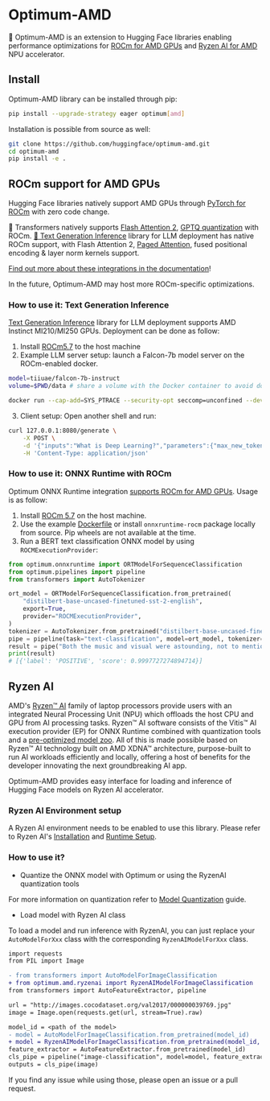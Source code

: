 # Optimum-AMD

🤗 Optimum-AMD is an extension to Hugging Face libraries enabling performance optimizations for [ROCm for AMD GPUs](https://rocm.docs.amd.com/en/latest/release/gpu_os_support.html) and [Ryzen AI for AMD](https://ryzenai.docs.amd.com/en/latest/index.html) NPU accelerator.

## Install

Optimum-AMD library can be installed through pip:

```bash
pip install --upgrade-strategy eager optimum[amd]
```

Installation is possible from source as well:

```bash
git clone https://github.com/huggingface/optimum-amd.git
cd optimum-amd
pip install -e .
```

## ROCm support for AMD GPUs

Hugging Face libraries natively support AMD GPUs through [PyTorch for ROCm](https://pytorch.org/get-started/locally/) with zero code change.

🤗 Transformers natively supports [Flash Attention 2](https://huggingface.co/docs/transformers/perf_infer_gpu_one#flashattention-2), [GPTQ quantization](https://huggingface.co/docs/transformers/main_classes/quantization#autogptq-integration) with ROCm. [🤗 Text Generation Inference](https://huggingface.co/docs/text-generation-inference/quicktour) library for LLM deployment has native ROCm support, with Flash Attention 2, [Paged Attention](https://huggingface.co/docs/text-generation-inference/conceptual/paged_attention), fused positional encoding & layer norm kernels support.

[Find out more about these integrations in the documentation](https://huggingface.co/docs/optimum/main/en/amd/amdgpu/overview)!

In the future, Optimum-AMD may host more ROCm-specific optimizations.

### How to use it: Text Generation Inference

[Text Generation Inference](https://github.com/huggingface/text-generation-inference) library for LLM deployment supports AMD Instinct MI210/MI250 GPUs. Deployment can be done as follow:

1. Install [ROCm5.7](https://rocm.docs.amd.com/en/latest/deploy/linux/index.html) to the host machine
2. Example LLM server setup: launch a Falcon-7b model server on the ROCm-enabled docker.
```bash
model=tiiuae/falcon-7b-instruct
volume=$PWD/data # share a volume with the Docker container to avoid downloading weights every run

docker run --cap-add=SYS_PTRACE --security-opt seccomp=unconfined --device=/dev/kfd --device=/dev/dri --group-add video --ipc=host --shm-size 1g -p 8080:80 -v $volume:/data ghcr.io/huggingface/text-generation-inference:1.2-rocm --model-id $model
```
3. Client setup: Open another shell and run:
```bash
curl 127.0.0.1:8080/generate \
    -X POST \
    -d '{"inputs":"What is Deep Learning?","parameters":{"max_new_tokens":20}}' \
    -H 'Content-Type: application/json'
```

### How to use it: ONNX Runtime with ROCm

Optimum ONNX Runtime integration [supports ROCm for AMD GPUs](https://huggingface.co/docs/optimum/onnxruntime/usage_guides/amdgpu). Usage is as follow:

1. Install [ROCm 5.7](https://rocm.docs.amd.com/en/latest/deploy/linux/index.html) on the host machine.
2. Use the example [Dockerfile](https://github.com/huggingface/optimum-amd/blob/main/docker/onnx-runtime-amd-gpu/Dockerfile) or install `onnxruntime-rocm` package locally from source. Pip wheels are not available at the time.
3. Run a BERT text classification ONNX model by using `ROCMExecutionProvider`:

```python
from optimum.onnxruntime import ORTModelForSequenceClassification
from optimum.pipelines import pipeline
from transformers import AutoTokenizer

ort_model = ORTModelForSequenceClassification.from_pretrained(
    "distilbert-base-uncased-finetuned-sst-2-english",
    export=True,
    provider="ROCMExecutionProvider",
)
tokenizer = AutoTokenizer.from_pretrained("distilbert-base-uncased-finetuned-sst-2-english")
pipe = pipeline(task="text-classification", model=ort_model, tokenizer=tokenizer, device="cuda:0")
result = pipe("Both the music and visual were astounding, not to mention the actors performance.")
print(result)
# [{'label': 'POSITIVE', 'score': 0.9997727274894714}]
```

## Ryzen AI

AMD's [Ryzen™ AI](https://www.amd.com/en/products/ryzen-ai) family of laptop processors provide users with an integrated Neural Processing Unit (NPU) which offloads the host CPU and GPU from AI processing tasks. Ryzen™ AI software consists of the Vitis™ AI execution provider (EP) for ONNX Runtime combined with quantization tools and a [pre-optimized model zoo](https://huggingface.co/models?other=RyzenAI). All of this is made possible based on Ryzen™ AI technology built on AMD XDNA™ architecture, purpose-built to run AI workloads efficiently and locally, offering a host of benefits for the developer innovating the next groundbreaking AI app.

Optimum-AMD provides easy interface for loading and inference of Hugging Face models on Ryzen AI accelerator.

### Ryzen AI Environment setup
A Ryzen AI environment needs to be enabled to use this library. Please refer to Ryzen AI's [Installation](https://ryzenai.docs.amd.com/en/latest/inst.html) and [Runtime Setup](https://ryzenai.docs.amd.com/en/latest/runtime_setup.html).

### How to use it?

* Quantize the ONNX model with Optimum or using the RyzenAI quantization tools

For more information on quantization refer to [Model Quantization](https://ryzenai.docs.amd.com/en/latest/modelport.html) guide.

* Load model with Ryzen AI class

To load a model and run inference with RyzenAI, you can just replace your `AutoModelForXxx` class with the corresponding `RyzenAIModelForXxx` class. 

```diff
import requests
from PIL import Image

- from transformers import AutoModelForImageClassification
+ from optimum.amd.ryzenai import RyzenAIModelForImageClassification
from transformers import AutoFeatureExtractor, pipeline

url = "http://images.cocodataset.org/val2017/000000039769.jpg"
image = Image.open(requests.get(url, stream=True).raw)

model_id = <path of the model>
- model = AutoModelForImageClassification.from_pretrained(model_id)
+ model = RyzenAIModelForImageClassification.from_pretrained(model_id, vaip_config=<path to config file>)
feature_extractor = AutoFeatureExtractor.from_pretrained(model_id)
cls_pipe = pipeline("image-classification", model=model, feature_extractor=feature_extractor)
outputs = cls_pipe(image)
```

If you find any issue while using those, please open an issue or a pull request.
